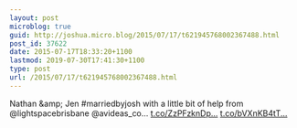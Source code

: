 ```yaml
---
layout: post
microblog: true
guid: http://joshua.micro.blog/2015/07/17/t621945768002367488.html
post_id: 37622
date: 2015-07-17T18:33:20+1100
lastmod: 2019-07-30T17:41:30+1100
type: post
url: /2015/07/17/t621945768002367488.html
---
```

Nathan &amp;amp; Jen #marriedbyjosh with a little bit of help from @lightspacebrisbane @avideas_co… [t.co/ZzPFzknDp...](http://t.co/ZzPFzknDpQ) [t.co/bVXnKB4tT...](http://t.co/bVXnKB4tTD)
